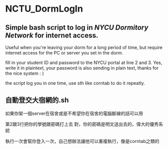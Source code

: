 # NCTU_DormLogIn
## Simple bash script to log in *NYCU Dormitory Network* for internet access.
Useful when you're leaving your dorm for a long period of time, but require internet access for the PC or server you set in the dorm. 

fill in your student ID and password to the NYCU portal at line 2 and 3.
Yes, write it in plaintext, your password is also sending in plain text, thanks for the nice system : )

the script log you in one time, use sth like corntab to do it repeatly.



## 自動登交大宿網的.sh
如果你架一個server在宿舍或是不希望你在宿舍的電腦斷線的話可以用

第2跟3行把你的學號跟密碼打上去
對，你的密碼是明文送出去的，偉大的優秀系統

執行一次會幫你登入一次，自己想辦法讓他可以重複執行，像是corntab之類的
